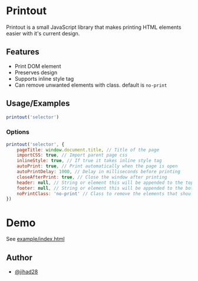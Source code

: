 # Printout

Printout is a small JavaScript library that makes printing HTML elements easier with it's current design.

## Features

- Print DOM element
- Preserves design
- Supports inline style tag
- Can remove unwanted elements with class. default is `no-print`

## Usage/Examples
```javascript
printout('selector')
```

### Options
```javascript
printout('selector', {
    pageTitle: window.document.title, // Title of the page
    importCSS: true, // Import parent page css
    inlineStyle: true, // If true it takes inline style tag 
    autoPrint: true, // Print automatically when the page is open
    autoPrintDelay: 1000, // Delay in milliseconds before printing
    closeAfterPrint: true, // Close the window after printing
    header: null, // String or element this will be appended to the top of the printout
    footer: null, // String or element this will be appended to the bottom of the printout
    noPrintClass: 'no-print' // Class to remove the elements that should not be printed
})
```

# Demo
See [example/index.html](example/index.html)

## Author
- [@jihad28](https://www.github.com/jihad28)
